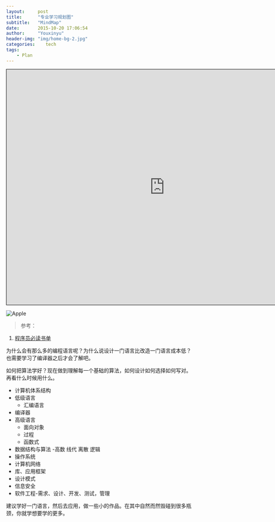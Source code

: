 ```yaml
---
layout:     post
title:      "专业学习规划图"
subtitle:   "MindMap"
date:       2015-10-20 17:06:54
author:     "Youxinyu"
header-img: "img/home-bg-2.jpg"
categories:    tech
tags:
    - Plan
---
```

<iframe id="embed_dom" name="embed_dom" frameborder="0" style="border:1px solid #000;display:block;width:860px; height:640px;" src="https://www.processon.com/embed/56c2f2f6e4b0e5041c2c5b1b"></iframe>

<!--iframe id="embed_dom" name="embed_dom" frameborder="0" style="border:1px solid #000;display:block;width:730px; height:520px;" src="https://www.processon.com/embed/56147dcbe4b0947fc05c3645"></iframe-->
![Apple](http://7xle3b.com1.z0.glb.clouddn.com/yxyApple.png)

>参考：
1. [程序员必读书单](http://lucida.me/blog/developer-reading-list/) 


为什么会有那么多的编程语言呢？为什么说设计一门语言比改造一门语言成本低？
也需要学习了编译器之后才会了解吧。

如何把算法学好？现在做到理解每一个基础的算法，如何设计如何选择如何写对。再看什么时候用什么。


- 计算机体系结构
- 低级语言
	- 汇编语言
- 编译器
- 高级语言
	- 面向对象
   - 过程
   - 函数式
- 数据结构与算法 -高数 线代 离散 逻辑
- 操作系统
- 计算机网络
- 库、应用框架
- 设计模式
- 信息安全
- 软件工程-需求、设计、开发、测试，管理
    

建议学好一门语言，然后去应用，做一些小的作品。在其中自然而然毁碰到很多瓶颈，你就学想要学的更多。


